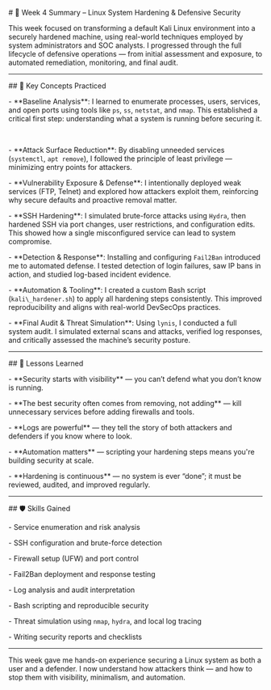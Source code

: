 \# 🔐 Week 4 Summary – Linux System Hardening \& Defensive Security



This week focused on transforming a default Kali Linux environment into a securely hardened machine, using real-world techniques employed by system administrators and SOC analysts. I progressed through the full lifecycle of defensive operations — from initial assessment and exposure, to automated remediation, monitoring, and final audit.



---



\## 🧠 Key Concepts Practiced



\- \*\*Baseline Analysis\*\*: I learned to enumerate processes, users, services, and open ports using tools like `ps`, `ss`, `netstat`, and `nmap`. This established a critical first step: understanding what a system is running before securing it.

&nbsp; 

\- \*\*Attack Surface Reduction\*\*: By disabling unneeded services (`systemctl`, `apt remove`), I followed the principle of least privilege — minimizing entry points for attackers.



\- \*\*Vulnerability Exposure \& Defense\*\*: I intentionally deployed weak services (FTP, Telnet) and explored how attackers exploit them, reinforcing why secure defaults and proactive removal matter.



\- \*\*SSH Hardening\*\*: I simulated brute-force attacks using `Hydra`, then hardened SSH via port changes, user restrictions, and configuration edits. This showed how a single misconfigured service can lead to system compromise.



\- \*\*Detection \& Response\*\*: Installing and configuring `Fail2Ban` introduced me to automated defense. I tested detection of login failures, saw IP bans in action, and studied log-based incident evidence.



\- \*\*Automation \& Tooling\*\*: I created a custom Bash script (`kali\_hardener.sh`) to apply all hardening steps consistently. This improved reproducibility and aligns with real-world DevSecOps practices.



\- \*\*Final Audit \& Threat Simulation\*\*: Using `lynis`, I conducted a full system audit. I simulated external scans and attacks, verified log responses, and critically assessed the machine’s security posture.



---



\## 🔎 Lessons Learned



\- \*\*Security starts with visibility\*\* — you can’t defend what you don’t know is running.

\- \*\*The best security often comes from removing, not adding\*\* — kill unnecessary services before adding firewalls and tools.

\- \*\*Logs are powerful\*\* — they tell the story of both attackers and defenders if you know where to look.

\- \*\*Automation matters\*\* — scripting your hardening steps means you're building security at scale.

\- \*\*Hardening is continuous\*\* — no system is ever “done”; it must be reviewed, audited, and improved regularly.



---



\## 🛡️ Skills Gained



\- Service enumeration and risk analysis  

\- SSH configuration and brute-force detection  

\- Firewall setup (UFW) and port control  

\- Fail2Ban deployment and response testing  

\- Log analysis and audit interpretation  

\- Bash scripting and reproducible security  

\- Threat simulation using `nmap`, `hydra`, and local log tracing  

\- Writing security reports and checklists



---



This week gave me hands-on experience securing a Linux system as both a user and a defender. I now understand how attackers think — and how to stop them with visibility, minimalism, and automation.





